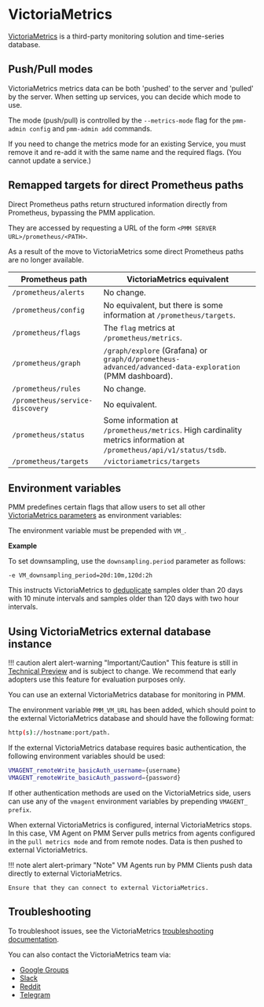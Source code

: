 # VictoriaMetrics

[VictoriaMetrics](https://victoriametrics.github.io/) is a third-party monitoring solution and time-series database.

## Push/Pull modes

VictoriaMetrics metrics data can be both 'pushed' to the server and 'pulled' by the server. When setting up services, you can decide which mode to use.

The mode (push/pull) is controlled by the `--metrics-mode` flag for the `pmm-admin config` and `pmm-admin add` commands.

If you need to change the metrics mode for an existing Service, you must remove it and re-add it with the same name and the required flags. (You cannot update a service.)

## Remapped targets for direct Prometheus paths

Direct Prometheus paths return structured information directly from Prometheus, bypassing the PMM application.

They are accessed by requesting a URL of the form `<PMM SERVER URL>/prometheus/<PATH>`.

As a result of the move to VictoriaMetrics some direct Prometheus paths are no longer available.

| Prometheus path                 | VictoriaMetrics equivalent
|---------------------------------|--------------------------------------------------------------------------------------------------------------------------
| `/prometheus/alerts`            | No change.
| `/prometheus/config`            | No equivalent, but there is some information at `/prometheus/targets`.
| `/prometheus/flags`             | The `flag` metrics at `/prometheus/metrics`.
| `/prometheus/graph`             | `/graph/explore` (Grafana) or `graph/d/prometheus-advanced/advanced-data-exploration` (PMM dashboard).
| `/prometheus/rules`             | No change.
| `/prometheus/service-discovery` | No equivalent.
| `/prometheus/status`            | Some information at `/prometheus/metrics`. High cardinality metrics information at `/prometheus/api/v1/status/tsdb`.
| `/prometheus/targets`           | `/victoriametrics/targets`



## Environment variables


PMM predefines certain flags that allow users to set all other [VictoriaMetrics parameters](https://docs.victoriametrics.com/#list-of-command-line-flags) as environment variables:

The environment variable must be prepended with `VM_`.

**Example**

To set downsampling, use the `downsampling.period` parameter as follows:

```
-e VM_downsampling_period=20d:10m,120d:2h
```

This instructs VictoriaMetrics to [deduplicate](https://docs.victoriametrics.com/#deduplication) samples older than 20 days with 10 minute intervals and samples older than 120 days with two hour intervals.

## Using VictoriaMetrics external database instance

!!! caution alert alert-warning "Important/Caution"
    This feature is still in [Technical Preview](../../reference/glossary.md#technical-preview) and is subject to change. We recommend that early adopters use this feature for evaluation purposes only.

You can use an external VictoriaMetrics database for monitoring in PMM.

The environment variable `PMM_VM_URL` has been added, which should point to the external VictoriaMetrics database and should have the following format:

```sh
http(s)://hostname:port/path.
```

If the external VictoriaMetrics database requires basic authentication, the following environment variables should be used:

```sh
VMAGENT_remoteWrite_basicAuth_username={username}
VMAGENT_remoteWrite_basicAuth_password={password}
```
If other authentication methods are used on the VictoriaMetrics side, users can use any of the `vmagent` environment variables by prepending `VMAGENT_ prefix`.

When external VictoriaMetrics is configured, internal VictoriaMetrics stops. In this case, VM Agent on PMM Server pulls metrics from agents configured in the `pull metrics mode` and from remote nodes. Data is then pushed to external VictoriaMetrics.

!!! note alert alert-primary "Note"
    VM Agents run by PMM Clients push data directly to external VictoriaMetrics. 
    
    Ensure that they can connect to external VictoriaMetrics.

## Troubleshooting

To troubleshoot issues, see the VictoriaMetrics [troubleshooting documentation](https://victoriametrics.github.io/#troubleshooting).

You can also contact the VictoriaMetrics team via:

- [Google Groups](https://groups.google.com/forum/#!forum/victorametrics-users)
- [Slack](http://slack.victoriametrics.com/)
- [Reddit](https://www.reddit.com/r/VictoriaMetrics/)
- [Telegram](https://t.me/VictoriaMetrics_en)